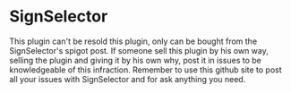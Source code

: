 # SignSelector
This plugin can't be resold this plugin, only can be bought from the SignSelector's spigot post.
If someone sell this plugin by his own way, selling the plugin and giving it by his own why, post it in issues to be knowledgeable of this
infraction.
Remember to use this github site to post all your issues with SignSelector and for ask anything you need.
